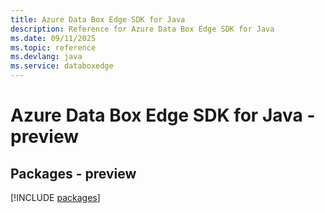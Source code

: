 ```yaml
---
title: Azure Data Box Edge SDK for Java
description: Reference for Azure Data Box Edge SDK for Java
ms.date: 09/11/2025
ms.topic: reference
ms.devlang: java
ms.service: databoxedge
---
```

# Azure Data Box Edge SDK for Java - preview
## Packages - preview
[!INCLUDE [packages](data-box-edge-index.md)]